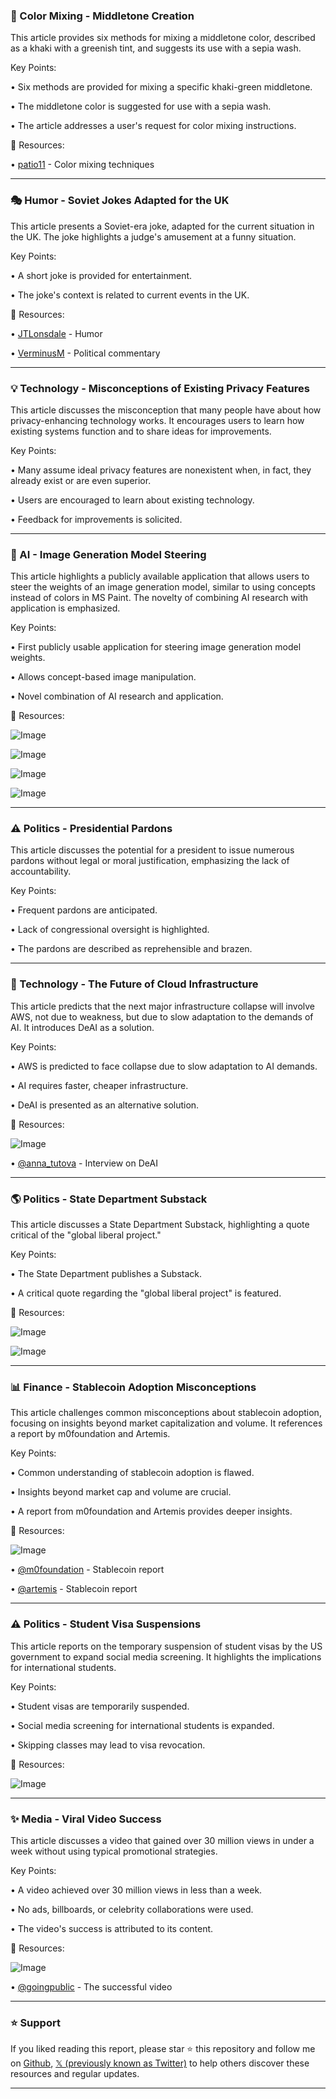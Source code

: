 ### 🎨 Color Mixing - Middletone Creation

This article provides six methods for mixing a middletone color, described as a khaki with a greenish tint, and suggests its use with a sepia wash.

Key Points:

• Six methods are provided for mixing a specific khaki-green middletone.


• The middletone color is suggested for use with a sepia wash.


•  The article addresses a user's request for color mixing instructions.


🔗 Resources:

• [patio11](https://x.com/patio11) -  Color mixing techniques


---
### 🎭 Humor - Soviet Jokes Adapted for the UK

This article presents a Soviet-era joke, adapted for the current situation in the UK. The joke highlights a judge's amusement at a funny situation.

Key Points:

• A short joke is provided for entertainment.


• The joke's context is related to current events in the UK.



🔗 Resources:

• [JTLonsdale](https://x.com/JTLonsdale) - Humor


• [VerminusM](https://x.com/VerminusM) -  Political commentary



---
### 💡 Technology - Misconceptions of Existing Privacy Features

This article discusses the misconception that many people have about how privacy-enhancing technology works. It encourages users to learn how existing systems function and to share ideas for improvements.

Key Points:

• Many assume ideal privacy features are nonexistent when, in fact, they already exist or are even superior.


• Users are encouraged to learn about existing technology.


•  Feedback for improvements is solicited.


---
### 🚀 AI - Image Generation Model Steering

This article highlights a publicly available application that allows users to steer the weights of an image generation model, similar to using concepts instead of colors in MS Paint.  The novelty of combining AI research with application is emphasized.

Key Points:

• First publicly usable application for steering image generation model weights.


•  Allows concept-based image manipulation.


• Novel combination of AI research and application.


🔗 Resources:

![Image](https://pbs.twimg.com/media/Gr-RSB9XsAA0YKj.jpg)

![Image](https://pbs.twimg.com/media/Gr-RGPAXAAERQps.jpg)

![Image](https://pbs.twimg.com/media/Gr-Q4g7XoAA1Dx9.jpg)

![Image](https://pbs.twimg.com/media/Gr-RCuyWIAAnVs6.jpg)


---
### ⚠️ Politics - Presidential Pardons

This article discusses the potential for a president to issue numerous pardons without legal or moral justification, emphasizing the lack of accountability.

Key Points:

•  Frequent pardons are anticipated.


•  Lack of congressional oversight is highlighted.


•  The pardons are described as reprehensible and brazen.


---
### 🤖 Technology - The Future of Cloud Infrastructure

This article predicts that the next major infrastructure collapse will involve AWS, not due to weakness, but due to slow adaptation to the demands of AI.  It introduces DeAI as a solution.

Key Points:

•  AWS is predicted to face collapse due to slow adaptation to AI demands.


•  AI requires faster, cheaper infrastructure.


• DeAI is presented as an alternative solution.


🔗 Resources:

![Image](https://pbs.twimg.com/media/Gr7qZTpWIAAS7ee?format=jpg&name=small)

• [@anna_tutova](https://x.com/anna_tutova) -  Interview on DeAI


---
### 🌎 Politics - State Department Substack

This article discusses a State Department Substack, highlighting a quote critical of the "global liberal project."

Key Points:

• The State Department publishes a Substack.


• A critical quote regarding the "global liberal project" is featured.



🔗 Resources:

![Image](https://pbs.twimg.com/media/Gr--qDHXIAAVHx5?format=jpg&name=small)

![Image](https://pbs.twimg.com/media/Gr--qEPW4AA7OC3?format=jpg&name=small)


---
### 📊 Finance - Stablecoin Adoption Misconceptions

This article challenges common misconceptions about stablecoin adoption, focusing on insights beyond market capitalization and volume.  It references a report by m0foundation and Artemis.

Key Points:

• Common understanding of stablecoin adoption is flawed.


•  Insights beyond market cap and volume are crucial.


• A report from m0foundation and Artemis provides deeper insights.


🔗 Resources:

![Image](https://pbs.twimg.com/media/GrqBZFfWoAAzsda?format=jpg&name=small)

• [@m0foundation](https://x.com/m0foundation) - Stablecoin report


• [@artemis](https://x.com/artemis) - Stablecoin report


---
### ⚠️ Politics - Student Visa Suspensions

This article reports on the temporary suspension of student visas by the US government to expand social media screening.  It highlights the implications for international students.

Key Points:

•  Student visas are temporarily suspended.


•  Social media screening for international students is expanded.


•  Skipping classes may lead to visa revocation.


🔗 Resources:

![Image](https://pbs.twimg.com/media/GsAmjnFX0AEmrJt?format=jpg&name=small)


---
### ✨ Media - Viral Video Success

This article discusses a video that gained over 30 million views in under a week without using typical promotional strategies.

Key Points:

• A video achieved over 30 million views in less than a week.


•  No ads, billboards, or celebrity collaborations were used.


•  The video's success is attributed to its content.


🔗 Resources:

![Image](https://pbs.twimg.com/media/GrWu8LVWkAA3B90.jpg)

• [@goingpublic](https://x.com/goingpublic) -  The successful video


---

### ⭐️ Support

If you liked reading this report, please star ⭐️ this repository and follow me on [Github](https://github.com/Drix10), [𝕏 (previously known as Twitter)](https://x.com/DRIX_10_) to help others discover these resources and regular updates.

---
